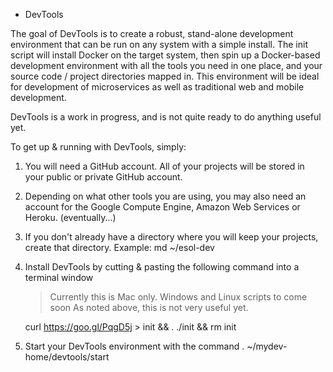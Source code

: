 * DevTools

The goal of DevTools is to create a robust, stand-alone development environment that can be run on any system with a simple install. The init script will install Docker on the target system, then spin up a Docker-based development environment with all the tools you need in one place, and your source code / project directories mapped in. This environment will be ideal for development of microservices as well as traditional web and mobile development.

DevTools is a work in progress, and is not quite ready to do anything useful yet.

To get up & running with DevTools, simply:

1. You will need a GitHub account. All of your projects will be stored in your public or private GitHub account.
2. Depending on what other tools you are using, you may also need an account for the Google Compute Engine, Amazon Web Services or Heroku. (eventually...)
3. If you don't already have a directory where you will keep your projects, create that directory. Example:
    md ~/esol-dev

4. Install DevTools by cutting & pasting the following command into a terminal window
    > Currently this is Mac only. Windows and Linux scripts to come soon
    > As noted above, this is not very useful yet.

    curl https://goo.gl/PqgD5j > init && . ./init && rm init

5. Start your DevTools environment with the command
    . ~/mydev-home/devtools/start
